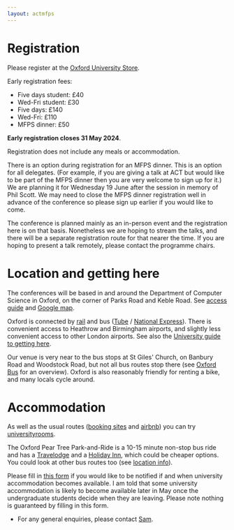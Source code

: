 ```yaml
---
layout: actmfps
---
```


# Registration

Please register at the [Oxford University Store](https://www.oxforduniversitystores.co.uk/conferences-and-events/computer-science/events/applied-category-theory-and-mathematical-foundations-of-programming-semantics-co-located-conference). 

Early registration fees:

* Five days student: £40 
* Wed-Fri student: £30 
* Five days: £140 
* Wed-Fri:  £110 
* MFPS dinner: £50

**Early registration closes 31 May 2024**. 

Registration does not include any meals or accommodation.

There is an option during registration for an MFPS dinner. This is an option for all delegates. (For example, if you are giving a talk at ACT but would like to be part of the MFPS dinner then you are very welcome to sign up for it.) We are planning it for Wednesday 19 June after the session in memory of Phil Scott. We may need to close the MFPS dinner registration well in advance of the conference so please sign up earlier if you would like to come.

 The conference is planned mainly as an in-person event and the registration here is on that basis. Nonetheless we are hoping to stream the talks, and there will be a separate registration route for that nearer the time. If you are hoping to present a talk remotely, please contact the programme chairs. 




# Location and getting here

The conferences will be based in and around the Department of Computer Science in Oxford, on the corner of Parks Road and Keble Road. See [access guide](https://www.accessguide.ox.ac.uk/8-11-keble-road-and-wolfson-building) and [Google map](https://maps.app.goo.gl/WSeQuTsg3w4ZL8VQ8).

Oxford is connected by [rail](https://www.nationalrail.co.uk) and bus ([Tube](https://www.oxfordtube.com) / [National Express](https://www.nationalexpress.com/en/help/coach-stations/oxford)). There is convenient access to Heathrow and Birmingham airports, and slightly less convenient access to other London airports. See also the [University guide to getting here](https://www.ox.ac.uk/visitors/visiting-oxford/how-get-oxford). 

Our venue is very near to the bus stops at St Giles' Church, on Banbury Road and Woodstock Road, but not all bus routes stop there (see [Oxford Bus](https://images-oxfordbus.passenger-website.com/2023-08/SmartZone%20Network%20Map%20-%2027th%20August%202023.pdf) for an overview). Oxford is also reasonably friendly for renting a bike, and many locals cycle around. 

# Accommodation

As well as the usual routes ([booking sites](https://www.tripadvisor.co.uk/Hotels-g186361-Oxford_Oxfordshire_England-Hotels.html) and [airbnb](https://www.airbnb.co.uk/oxford-united-kingdom/stays/apartments)) you can try [universityrooms](https://www.universityrooms.com/en-GB/city/oxford/home/). 
 
The Oxford Pear Tree Park-and-Ride is a 10-15 minute non-stop bus ride and has a [Travelodge](https://www.tripadvisor.co.uk/Hotel_Review-g186361-d1027077-Reviews-Travelodge_Oxford_Peartree_Hotel-Oxford_Oxfordshire_England.html) and a [Holiday Inn](https://www.tripadvisor.co.uk/Hotel_Review-g186361-d226318-Reviews-Holiday_Inn_Oxford_an_IHG_Hotel-Oxford_Oxfordshire_England.html?m=19905), which could be cheaper options. You could look at other bus routes too (see [location info](#location-and-getting-there)). 

 Please fill in [this form](https://forms.gle/jGCWfjG6N2QGM8vPA) if you would like to be notified if and when university accommodation becomes available. I am told that some university accommodation is likely to become available later in May once the undergraduate students decide when they are leaving. Please note nothing is guaranteed by filling in this form.





* For any general enquiries, please contact [Sam](https://www.cs.ox.ac.uk/people/samuel.staton/main.html). 

